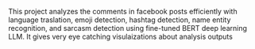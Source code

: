 This project analyzes the comments in facebook posts efficiently with language traslation, emoji detection, hashtag detection, name entity recognition, and sarcasm detection using fine-tuned BERT deep learning LLM.
It gives very eye catching visulaizations about analysis outputs
